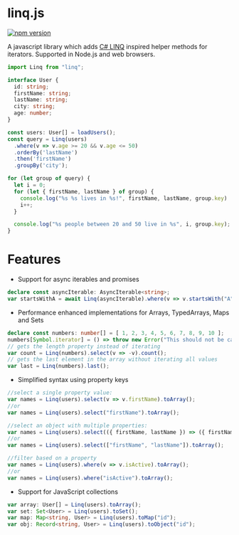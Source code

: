# linq.js

[![npm version](https://badge.fury.io/js/@daniel.pickett%2Flinq-js.svg)](https://badge.fury.io/js/@daniel.pickett%2Flinq-js)

A javascript library which adds [C# LINQ](https://docs.microsoft.com/en-us/dotnet/api/system.linq.enumerable?view=net-6.0) inspired helper methods for iterators. Supported in Node.js and web browsers.

```typescript
import Linq from "linq";

interface User {
  id: string;
  firstName: string;
  lastName: string;
  city: string;
  age: number;
}

const users: User[] = loadUsers();
const query = Linq(users)
  .where(v => v.age >= 20 && v.age <= 50)
  .orderBy('lastName')
  .then('firstName')
  .groupBy('city');

for (let group of query) {
  let i = 0;
  for (let { firstName, lastName } of group) {
    console.log("%s %s lives in %s!", firstName, lastName, group.key)
    i++;
  }

  console.log("%s people between 20 and 50 live in %s", i, group.key);
}
```
# Features

* Support for async iterables and promises
```typescript
declare const asyncIterable: AsyncIterable<string>;
var startsWithA = await Linq(asyncIterable).where(v => v.startsWith("A")).toArray();
```

* Performance enhanced implementations for Arrays, TypedArrays, Maps and Sets
```typescript
declare const numbers: number[] = [ 1, 2, 3, 4, 5, 6, 7, 8, 9, 10 ];
numbers[Symbol.iterator] = () => throw new Error("This should not be called!");
// gets the length property instead of iterating
var count = Linq(numbers).select(v => -v).count();
// gets the last element in the array without iterating all values
var last = Linq(numbers).last();
```

* Simplified syntax using property keys

```typescript
//select a single property value:
var names = Linq(users).select(v => v.firstName).toArray();
//or
var names = Linq(users).select("firstName").toArray();

//select an object with multiple properties:
var names = Linq(users).select(({ firstName, lastName }) => ({ firstName, lastName })).toArray();
//or
var names = Linq(users).select(["firstName", "lastName"]).toArray();

//filter based on a property
var names = Linq(users).where(v => v.isActive).toArray();
//or
var names = Linq(users).where("isActive").toArray();
```

* Support for JavaScript collections
```typescript
var array: User[] = Linq(users).toArray();
var set: Set<User> = Linq(users).toSet();
var map: Map<string, User> = Linq(users).toMap("id");
var obj: Record<string, User> = Linq(users).toObject("id");
```